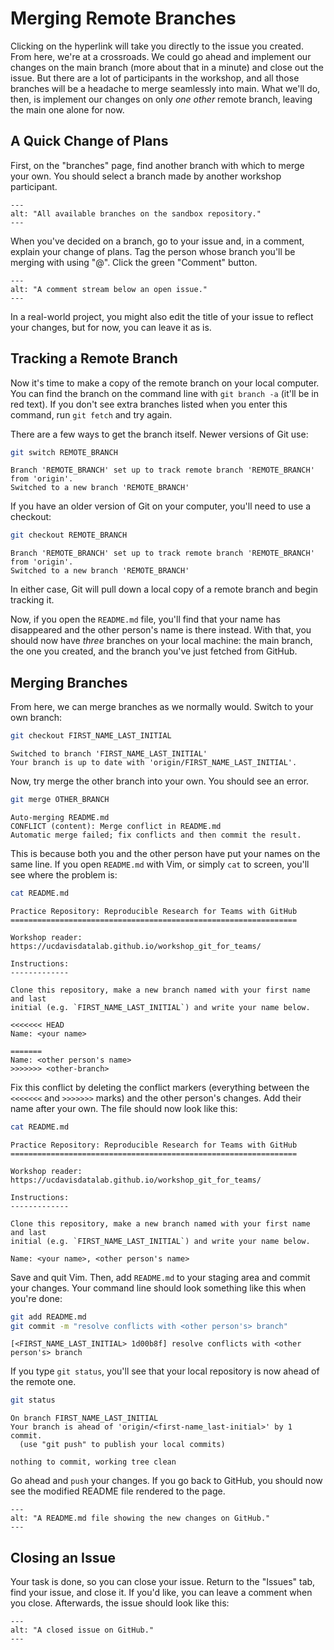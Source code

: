 Merging Remote Branches
=======================

Clicking on the hyperlink will take you directly to the issue you created. From
here, we're at a crossroads. We could go ahead and implement our changes on the
main branch (more about that in a minute) and close out the issue. But there
are a lot of participants in the workshop, and all those branches will be a
headache to merge seamlessly into main. What we'll do, then, is implement our
changes on only _one other_ remote branch, leaving the main one alone for now.

A Quick Change of Plans
-----------------------

First, on the "branches" page, find another branch with which to merge your
own. You should select a branch made by another workshop participant.

```{figure} /images/git-for-teams/github_branches_page.png
---
alt: "All available branches on the sandbox repository."
---
```

When you've decided on a branch, go to your issue and, in a comment, explain
your change of plans. Tag the person whose branch you'll be merging with using
"@". Click the green "Comment" button.

```{figure} /images/git-for-teams/github_leave_a_comment.png
---
alt: "A comment stream below an open issue."
---
```

In a real-world project, you might also edit the title of your issue to reflect
your changes, but for now, you can leave it as is.

Tracking a Remote Branch
------------------------

Now it's time to make a copy of the remote branch on your local computer. You
can find the branch on the command line with `git branch -a` (it'll be in red
text). If you don't see extra branches listed when you enter this command, run
`git fetch` and try again.

There are a few ways to get the branch itself. Newer versions of Git use:

```sh
git switch REMOTE_BRANCH
```
```text
Branch 'REMOTE_BRANCH' set up to track remote branch 'REMOTE_BRANCH' from 'origin'.
Switched to a new branch 'REMOTE_BRANCH'
```

If you have an older version of Git on your computer, you'll need to use a
checkout:

```sh
git checkout REMOTE_BRANCH
```
```text
Branch 'REMOTE_BRANCH' set up to track remote branch 'REMOTE_BRANCH' from 'origin'.
Switched to a new branch 'REMOTE_BRANCH'
```

In either case, Git will pull down a local copy of a remote branch and begin
tracking it.

Now, if you open the `README.md` file, you'll find that your name has
disappeared and the other person's name is there instead. With that, you should
now have _three_ branches on your local machine: the main branch, the one you
created, and the branch you've just fetched from GitHub.

Merging Branches
----------------

From here, we can merge branches as we normally would. Switch to your own
branch:

```sh
git checkout FIRST_NAME_LAST_INITIAL
```
```text
Switched to branch 'FIRST_NAME_LAST_INITIAL'
Your branch is up to date with 'origin/FIRST_NAME_LAST_INITIAL'.
```

Now, try merge the other branch into your own. You should see an error.

```sh
git merge OTHER_BRANCH
```
```text
Auto-merging README.md
CONFLICT (content): Merge conflict in README.md
Automatic merge failed; fix conflicts and then commit the result.
```

This is because both you and the other person have put your names on the same
line. If you open `README.md` with Vim, or simply `cat` to screen, you'll see
where the problem is:

```sh
cat README.md
```
```text
Practice Repository: Reproducible Research for Teams with GitHub
================================================================

Workshop reader: https://ucdavisdatalab.github.io/workshop_git_for_teams/

Instructions:
-------------

Clone this repository, make a new branch named with your first name and last
initial (e.g. `FIRST_NAME_LAST_INITIAL`) and write your name below.

<<<<<<< HEAD
Name: <your name>

=======
Name: <other person's name>
>>>>>>> <other-branch>
```

Fix this conflict by deleting the conflict markers (everything between the
`<<<<<<<` and `>>>>>>>` marks) and the other person's changes. Add their name
after your own. The file should now look like this:

```sh
cat README.md
```
```text
Practice Repository: Reproducible Research for Teams with GitHub
================================================================

Workshop reader: https://ucdavisdatalab.github.io/workshop_git_for_teams/

Instructions:
-------------

Clone this repository, make a new branch named with your first name and last
initial (e.g. `FIRST_NAME_LAST_INITIAL`) and write your name below.

Name: <your name>, <other person's name>
```

Save and quit Vim. Then, add `README.md` to your staging area and commit your
changes. Your command line should look something like this when you're done:

```sh
git add README.md
git commit -m "resolve conflicts with <other person's> branch"
```
```text
[<FIRST_NAME_LAST_INITIAL> 1d00b8f] resolve conflicts with <other person's> branch
```

If you type `git status`, you'll see that your local repository is now ahead of
the remote one.

```sh
git status
```
```text
On branch FIRST_NAME_LAST_INITIAL
Your branch is ahead of 'origin/<first-name_last-initial>' by 1 commit.
  (use "git push" to publish your local commits)

nothing to commit, working tree clean
```

Go ahead and `push` your changes. If you go back to GitHub, you should now see
the modified README file rendered to the page.

```{figure} /images/git-for-teams/github_resolved_changes_rendered.png
---
alt: "A README.md file showing the new changes on GitHub."
---
```

Closing an Issue
----------------

Your task is done, so you can close your issue. Return to the "Issues" tab,
find your issue, and close it. If you'd like, you can leave a comment when you
close. Afterwards, the issue should look like this:

```{figure} /images/git-for-teams/closed_issue.png
---
alt: "A closed issue on GitHub."
---
```
